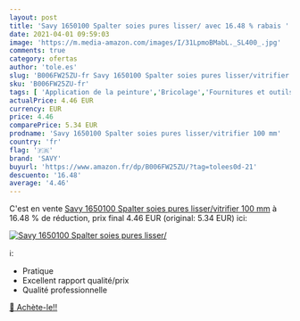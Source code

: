 ```yaml
---
layout: post
title: 'Savy 1650100 Spalter soies pures lisser/ avec 16.48 % rabais '
date: 2021-04-01 09:59:03
image: 'https://m.media-amazon.com/images/I/31LpmoBMabL._SL400_.jpg'
comments: true
category: ofertas
author: 'tole.es'
slug: 'B006FW25ZU-fr Savy 1650100 Spalter soies pures lisser/vitrifier 100 mm'
sku: 'B006FW25ZU-fr'
tags: [ 'Application de la peinture','Bricolage','Fournitures et outils de peinture','Peintures, outils et traitement des murs','Pinceaux pour peinture','Pinceaux à poils','savy', ]
actualPrice: 4.46 EUR
currency: EUR
price: 4.46
comparePrice: 5.34 EUR
prodname: 'Savy 1650100 Spalter soies pures lisser/vitrifier 100 mm'
country: 'fr'
flag: '🇫🇷'
brand: 'SAVY'
buyurl: 'https://www.amazon.fr/dp/B006FW25ZU/?tag=tolees0d-21'
descuento: '16.48'
average: '4.46'
---
```


C'est en vente [Savy 1650100 Spalter soies pures lisser/vitrifier 100 mm](https://www.amazon.fr/dp/B006FW25ZU/?tag=tolees0d-21)  à  16.48 % de réduction, prix final  4.46 EUR (original: 5.34 EUR) ici:

[![Savy 1650100 Spalter soies pures lisser/](https://m.media-amazon.com/images/I/31LpmoBMabL._SL400_.jpg)](https://www.amazon.fr/dp/B006FW25ZU/?tag=tolees0d-21)

ℹ️:

- Pratique
- Excellent rapport qualité/prix
- Qualité professionnelle

[🛒 Achète-le!!](https://www.amazon.fr/dp/B006FW25ZU/?tag=tolees0d-21)
